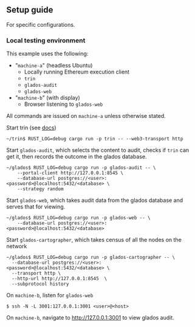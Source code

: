 ## Setup guide

For specific configurations.

### Local testing environment

This example uses the following:
- "`machine-a`" (headless Ubuntu)
    - Locally running Ethereum execution client
    - `trin`
    - `glados-audit`
    - `glados-web`
- "`machine-b`" (with display)
    - Browser listening to `glados-web`

All commands are issued on `machine-a` unless otherwise stated.

Start trin (see [docs](https://ethereum.github.io/trin/developers/quick_setup.html))

```command
~/trin$ RUST_LOG=debug cargo run -p trin -- --web3-transport http
```

Start `glados-audit`, which selects the content to audit, checks if `trin` can get it, then records the outcome in the glados database.

```command
~/glados$ RUST_LOG=debug cargo run -p glados-audit -- \
    --portal-client http://127.0.0.1:8545 \
    --database-url postgres://<user>:<password>@localhost:5432/<database> \
    --strategy random
```

Start `glados-web`, which takes audit data from the glados database and serves that for viewing.

```command
~/glados$ RUST_LOG=debug cargo run -p glados-web -- \
    --database-url postgres://<user>:<password>@localhost:5432/<database>
```

Start `glados-cartographer`, which takes census of all the nodes on the network

```command
~/glados$ RUST_LOG=debug cargo run -p glados-cartographer -- \
  --database-url postgres://<user>:<password>@localhost:5432/<database> \
  --transport http \
  --http-url http://127.0.0.1:8545  \
  --subprotocol history
```

On `machine-b`, listen for `glados-web`

```command
$ ssh -N -L 3001:127.0.0.1:3001 <user>@<host>
```

On `machine-b`, navigate to http://127.0.0.1:3001 to view glados audit.

